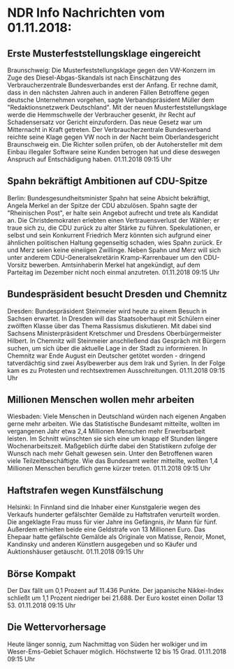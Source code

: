 # NDR Info Nachrichten vom 01.11.2018:


## Erste Musterfeststellungsklage eingereicht
Braunschweig: Die Musterfeststellungsklage gegen den VW-Konzern im Zuge des Diesel-Abgas-Skandals ist nach Einschätzung des Verbraucherzentrale Bundesverbandes erst der Anfang. Er rechne damit, dass in den nächsten Jahren auch in anderen Fällen Betroffene gegen deutsche Unternehmen vorgehen, sagte Verbandspräsident Müller dem "Redaktionsnetzwerk Deutschland". Mit der neuen Musterfeststellungsklage werde die Hemmschwelle der Verbraucher gesenkt, ihr Recht auf Schadensersatz vor Gericht einzufordern. Das neue Gesetz war um Mitternacht in Kraft getreten. Der Verbraucherzentrale Bundesverband reichte seine Klage gegen VW noch in der Nacht beim Oberlandesgericht Braunschweig ein. Die Richter sollen prüfen, ob der Autohersteller mit dem Einbau illegaler Software seine Kunden betrogen hat und diese deswegen Anspruch auf Entschädigung haben. 01.11.2018 09:15 Uhr 

## Spahn bekräftigt Ambitionen auf CDU-Spitze
Berlin:	Bundesgesundheitsminister Spahn hat seine Absicht bekräftigt, Angela Merkel an der Spitze der CDU abzulösen. Spahn sagte der "Rheinischen Post", er halte sein Angebot aufrecht und trete als Kandidat an. Die Christdemokraten erlebten einen Vertrauensverlust der Wähler; er traue sich zu, die CDU zurück zu alter Stärke zu führen. Spekulationen, er selbst und sein Konkurrent Friedrich Merz könnten sich aufgrund einer ähnlichen politischen Haltung gegenseitig schaden, wies Spahn zurück. Er und Merz seien keine eineiigen Zwillinge. Neben Spahn und Merz will sich unter anderem CDU-Generalsekretärin Kramp-Karrenbauer um den CDU-Vorsitz bewerben. Amtsinhaberin Merkel hat angekündigt, auf dem Parteitag im Dezember nicht noch einmal anzutreten. 01.11.2018 09:15 Uhr 

## Bundespräsident besucht Dresden und Chemnitz
Dresden:	Bundespräsident Steinmeier wird heute zu einem Besuch in Sachsen erwartet. In Dresden will das Staatsoberhaupt mit Schülern einer zwölften Klasse über das Thema Rassismus diskutieren. Mit dabei sind Sachsens Ministerpräsident Kretschmer und Dresdens Oberbürgermeister Hilbert. In Chemnitz will Steinmeier anschließend das Gespräch mit Bürgern suchen, um sich über die aktuelle Lage in der Stadt zu informieren. In Chemnitz war Ende August ein Deutscher getötet worden - dringend tatverdächtig sind zwei Asylbewerber aus dem Irak und Syrien. In der Folge kam es zu Protesten und rechtsextremen Ausschreitungen. 01.11.2018 09:15 Uhr 

## Millionen Menschen wollen mehr arbeiten
Wiesbaden:	Viele Menschen in Deutschland würden nach eigenen Angaben gerne mehr arbeiten. Wie das Statistische Bundesamt mitteilte, wollten im vergangenen Jahr etwa 2,4 Millionen Menschen mehr Erwerbsarbeit leisten. Im Schnitt wünschten sie sich eine um knapp elf Stunden längere Wochenarbeitszeit. Maßgeblich dürfte dabei den Statistikern zufolge der Wunsch nach mehr Gehalt gewesen sein. Unter den Betroffenen waren viele Teilzeitbeschäftigte. Wie das Bundesamt weiter mitteilte, wollten 1,4 Millionen Menschen beruflich gerne kürzer treten. 01.11.2018 09:15 Uhr 

## Haftstrafen wegen Kunstfälschung
Helsinki: In Finnland sind die Inhaber einer Kunstgalerie wegen des Verkaufs hunderter gefälschter Gemälde zu Haftstrafen verurteilt worden. Die angeklagte Frau muss für vier Jahre ins Gefängnis, ihr Mann für fünf. Außerdem erhielten beide eine Geldstrafe von 13 Millionen Euro. Das Ehepaar hatte gefälschte Gemälde als Originale von Matisse, Renoir, Monet, Kandinsky und anderen Künstlern ausgegeben und so Käufer und Auktionshäuser getäuscht. 01.11.2018 09:15 Uhr 

## Börse Kompakt
Der Dax fällt um 0,1 Prozent auf 11.436 Punkte. Der japanische Nikkei-Index schließt um 1,1 Prozent niedriger bei 21.688. Der Euro kostet einen Dollar 13 53. 01.11.2018 09:15 Uhr 

## Die Wettervorhersage
Heute länger sonnig, zum Nachmittag von Süden her wolkiger und im Weser-Ems-Gebiet Schauer möglich. Höchstwerte 12 bis 15 Grad. 01.11.2018 09:15 Uhr 
